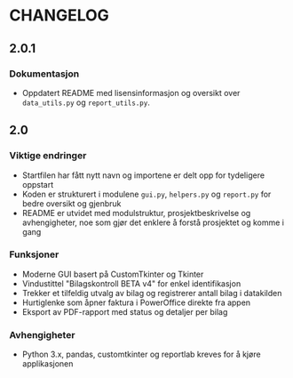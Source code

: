 # CHANGELOG

## 2.0.1

### Dokumentasjon
- Oppdatert README med lisensinformasjon og oversikt over `data_utils.py` og `report_utils.py`.

## 2.0

### Viktige endringer
- Startfilen har fått nytt navn og importene er delt opp for tydeligere oppstart
- Koden er strukturert i modulene `gui.py`, `helpers.py` og `report.py` for bedre oversikt og gjenbruk
- README er utvidet med modulstruktur, prosjektbeskrivelse og avhengigheter, noe som gjør det enklere å forstå prosjektet og komme i gang

### Funksjoner
- Moderne GUI basert på CustomTkinter og Tkinter
- Vindustittel "Bilagskontroll BETA v4" for enkel identifikasjon
- Trekker et tilfeldig utvalg av bilag og registrerer antall bilag i datakilden
- Hurtiglenke som åpner faktura i PowerOffice direkte fra appen
- Eksport av PDF-rapport med status og detaljer per bilag

### Avhengigheter
- Python 3.x, pandas, customtkinter og reportlab kreves for å kjøre applikasjonen

